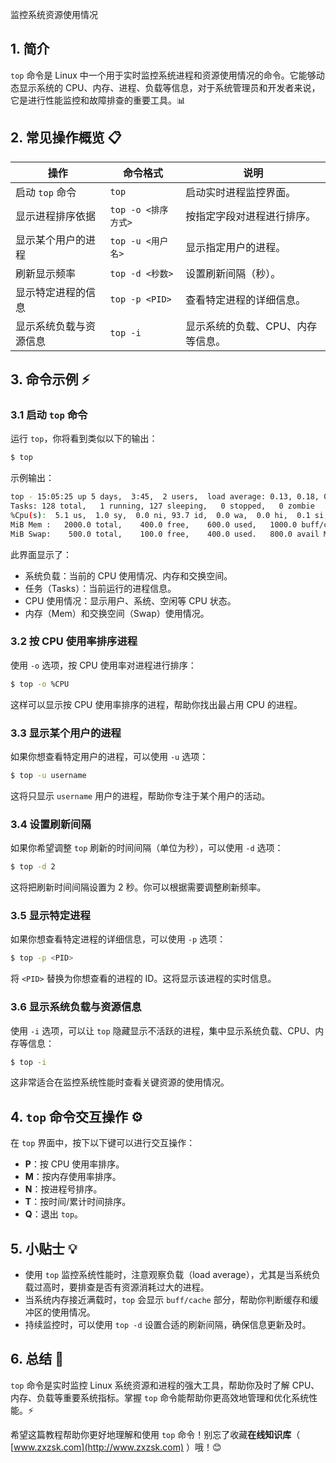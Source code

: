 监控系统资源使用情况

## 1. 简介

`top` 命令是 Linux 中一个用于实时监控系统进程和资源使用情况的命令。它能够动态显示系统的 CPU、内存、进程、负载等信息，对于系统管理员和开发者来说，它是进行性能监控和故障排查的重要工具。📊

## 2. 常见操作概览 📋

| 操作                          | 命令格式            | 说明                              |
|-------------------------------|-------------------|-----------------------------------|
| 启动 `top` 命令                | `top`              | 启动实时进程监控界面。             |
| 显示进程排序依据               | `top -o <排序方式>`| 按指定字段对进程进行排序。         |
| 显示某个用户的进程             | `top -u <用户名>`   | 显示指定用户的进程。               |
| 刷新显示频率                   | `top -d <秒数>`     | 设置刷新间隔（秒）。               |
| 显示特定进程的信息             | `top -p <PID>`      | 查看特定进程的详细信息。           |
| 显示系统负载与资源信息         | `top -i`            | 显示系统的负载、CPU、内存等信息。 |

## 3. 命令示例 ⚡

### 3.1 启动 `top` 命令

运行 `top`，你将看到类似以下的输出：

```bash
$ top
```

示例输出：

```bash
top - 15:05:25 up 5 days,  3:45,  2 users,  load average: 0.13, 0.18, 0.15
Tasks: 128 total,   1 running, 127 sleeping,   0 stopped,   0 zombie
%Cpu(s):  5.1 us,  1.0 sy,  0.0 ni, 93.7 id,  0.0 wa,  0.0 hi,  0.1 si,  0.0 st
MiB Mem :   2000.0 total,    400.0 free,    600.0 used,   1000.0 buff/cache
MiB Swap:    500.0 total,    100.0 free,    400.0 used.   800.0 avail Mem
```

此界面显示了：
- 系统负载：当前的 CPU 使用情况、内存和交换空间。
- 任务（Tasks）：当前运行的进程信息。
- CPU 使用情况：显示用户、系统、空闲等 CPU 状态。
- 内存（Mem）和交换空间（Swap）使用情况。

### 3.2 按 CPU 使用率排序进程

使用 `-o` 选项，按 CPU 使用率对进程进行排序：

```bash
$ top -o %CPU
```

这样可以显示按 CPU 使用率排序的进程，帮助你找出最占用 CPU 的进程。

### 3.3 显示某个用户的进程

如果你想查看特定用户的进程，可以使用 `-u` 选项：

```bash
$ top -u username
```

这将只显示 `username` 用户的进程，帮助你专注于某个用户的活动。

### 3.4 设置刷新间隔

如果你希望调整 `top` 刷新的时间间隔（单位为秒），可以使用 `-d` 选项：

```bash
$ top -d 2
```

这将把刷新时间间隔设置为 2 秒。你可以根据需要调整刷新频率。

### 3.5 显示特定进程

如果你想查看特定进程的详细信息，可以使用 `-p` 选项：

```bash
$ top -p <PID>
```

将 `<PID>` 替换为你想查看的进程的 ID。这将显示该进程的实时信息。

### 3.6 显示系统负载与资源信息

使用 `-i` 选项，可以让 `top` 隐藏显示不活跃的进程，集中显示系统负载、CPU、内存等信息：

```bash
$ top -i
```

这非常适合在监控系统性能时查看关键资源的使用情况。

## 4. `top` 命令交互操作 ⚙️

在 `top` 界面中，按下以下键可以进行交互操作：

- **P**：按 CPU 使用率排序。
- **M**：按内存使用率排序。
- **N**：按进程号排序。
- **T**：按时间/累计时间排序。
- **Q**：退出 `top`。

## 5. 小贴士 💡

- 使用 `top` 监控系统性能时，注意观察负载（load average），尤其是当系统负载过高时，要排查是否有资源消耗过大的进程。
- 当系统内存接近满载时，`top` 会显示 `buff/cache` 部分，帮助你判断缓存和缓冲区的使用情况。
- 持续监控时，可以使用 `top -d` 设置合适的刷新间隔，确保信息更新及时。

## 6. 总结 🎯

`top` 命令是实时监控 Linux 系统资源和进程的强大工具，帮助你及时了解 CPU、内存、负载等重要系统指标。掌握 `top` 命令能帮助你更高效地管理和优化系统性能。⚡

希望这篇教程帮助你更好地理解和使用 `top` 命令！别忘了收藏**在线知识库**（ [www.zxzsk.com](http://www.zxzsk.com) ）哦！😊

